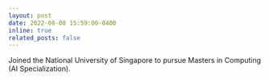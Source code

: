 ```yaml
---
layout: post
date: 2022-08-08 15:59:00-0400
inline: true
related_posts: false
---
```


Joined the National University of Singapore to pursue Masters in Computing (AI Specialization).

